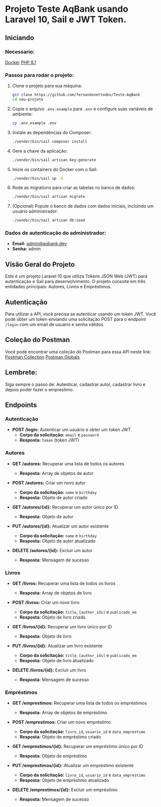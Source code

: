 # Projeto Teste AqBank usando Laravel 10, Sail e JWT Token.

## Iniciando

### Necessario:
[Docker](https://www.docker.com/products/docker-desktop/)
[PHP 8.1](https://www.php.net/releases/8.1/en.php)

### Passos para rodar o projeto:

1. Clone o projeto para sua máquina:
   ```bash
   git clone https://github.com/fernandonettodev/Teste-AqBank
   cd seu-projeto
   ```

2. Copie o arquivo `.env.example` para `.env` e configure suas variáveis de ambiente:
   ```bash
   cp .env.example .env
   ```

3. Instale as dependências do Composer:
   ```bash
   ./vendor/bin/sail composer install
   ```

4. Gere a chave da aplicação:
   ```bash
   ./vendor/bin/sail artisan key:generate
   ```

5. Inicie os containers do Docker com o Sail:
   ```bash
   ./vendor/bin/sail up -d
   ```

6. Rode as migrations para criar as tabelas no banco de dados:
   ```bash
   ./vendor/bin/sail artisan migrate
   ```

7. (Opcional) Popule o banco de dados com dados iniciais, incluindo um usuário administrador:
   ```bash
   ./vendor/bin/sail artisan db:seed
   ```

### Dados de autenticação do administrador:

- **Email:** admin@aqbank.dev
- **Senha:** admin

## Visão Geral do Projeto

Este é um projeto Laravel 10 que utiliza Tokens JSON Web (JWT) para autenticação e Sail para desenvolvimento. O projeto consiste em três entidades principais: Autores, Livros e Empréstimos.

## Autenticação

Para utilizar a API, você precisa se autenticar usando um token JWT. Você pode obter um token enviando uma solicitação POST para o endpoint `/login` com um email de usuário e senha válidos.


## Coleção do Postman

Você pode encontrar uma coleção do Postman para essa API neste link:
[Postman Collection](https://drive.google.com/file/d/1SMYMU7YaHPbsuckrmtMCBNVXdE4FmyJp/view?usp=drive_link)
[Postman Globals](https://drive.google.com/file/d/1SMYMU7YaHPbsuckrmtMCBNVXdE4FmyJp/view?usp=sharing)

## Lembrete:
Siga sempre o passo de:
Autenticar, cadastrar autor, cadastrar livro e depois poder fazer o emprestimo.

## Endpoints

### Autenticação

- **POST /login:** Autenticar um usuário e obter um token JWT
  - **Corpo da solicitação:** `email` e `password`
  - **Resposta:** `token` (token JWT)

### Autores

- **GET /autores:** Recuperar uma lista de todos os autores
  - **Resposta:** Array de objetos de autor

- **POST /autores:** Criar um novo autor
  - **Corpo da solicitação:** `name` e `birthday`
  - **Resposta:** Objeto de autor criado

- **GET /autores/{id}:** Recuperar um autor único por ID
  - **Resposta:** Objeto de autor

- **PUT /autores/{id}:** Atualizar um autor existente
  - **Corpo da solicitação:** `name` e `birthday`
  - **Resposta:** Objeto de autor atualizado

- **DELETE /autores/{id}:** Excluir um autor
  - **Resposta:** Mensagem de sucesso

### Livros

- **GET /livros:** Recuperar uma lista de todos os livros
  - **Resposta:** Array de objetos de livro

- **POST /livros:** Criar um novo livro
  - **Corpo da solicitação:** `title`, `[author_ids]` e `publicado_em`
  - **Resposta:** Objeto de livro criado

- **GET /livros/{id}:** Recuperar um livro único por ID
  - **Resposta:** Objeto de livro

- **PUT /livros/{id}:** Atualizar um livro existente
  - **Corpo da solicitação:** `title`, `[author_ids]` e `publicado_em`
  - **Resposta:** Objeto de livro atualizado

- **DELETE /livros/{id}:** Excluir um livro
  - **Resposta:** Mensagem de sucesso

### Empréstimos

- **GET /emprestimos:** Recuperar uma lista de todos os empréstimos
  - **Resposta:** Array de objetos de empréstimo

- **POST /emprestimos:** Criar um novo empréstimo
  - **Corpo da solicitação:** `livro_id`, `usuario_id` e `data_emprestimo`
  - **Resposta:** Objeto de empréstimo criado

- **GET /emprestimos/{id}:** Recuperar um empréstimo único por ID
  - **Resposta:** Objeto de empréstimo

- **PUT /emprestimos/{id}:** Atualizar um empréstimo existente
  - **Corpo da solicitação:** `livro_id`, `usuario_id` e `data_emprestimo`
  - **Resposta:** Objeto de empréstimo atualizado

- **DELETE /emprestimos/{id}:** Excluir um empréstimo
  - **Resposta:** Mensagem de sucesso


